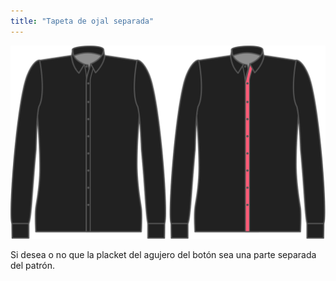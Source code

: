 ```yaml
---
title: "Tapeta de ojal separada"
---
```


![Tapeta de ojal separada](separatebuttonholeplacket.svg)

Si desea o no que la placket del agujero del botón sea una parte separada del patrón.

